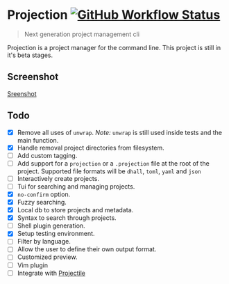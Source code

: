 # Projection [![GitHub Workflow Status](https://img.shields.io/github/workflow/status/brettm12345/projection/Continuous%20Integration?label=Continuous%20Integration&logo=github&style=flat-square)](https://github.com/Brettm12345/projection/actions?query=workflow%3A%22Continuous+Integration%22)

> Next generation project management cli

Projection is a project manager for the command line.
This project is still in it's beta stages.

## Screenshot

[Sreenshot](sreenshot.png)

## Todo

- [x] Remove all uses of `unwrap`. _Note:_ `unwrap` is still used inside tests and the main function.
- [x] Handle removal project directories from filesystem.
- [ ] Add custom tagging.
- [ ] Add support for a `projection` or a `.projection` file at the root of the project. Supported file formats will be `dhall`, `toml`, `yaml` and `json`
- [ ] Interactively create projects.
- [ ] Tui for searching and managing projects.
- [x] `no-confirm` option.
- [x] Fuzzy searching.
- [x] Local db to store projects and metadata.
- [x] Syntax to search through projects.
- [ ] Shell plugin generation.
- [x] Setup testing environment.
- [ ] Filter by language.
- [ ] Allow the user to define their own output format.
- [ ] Customized preview.
- [ ] Vim plugin
- [ ] Integrate with [Projectile](bbatsov/projectile)
